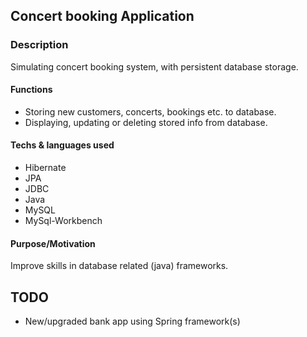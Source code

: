 ## Concert booking Application

### Description
Simulating concert booking system, with persistent database storage.

#### Functions 
- Storing new customers, concerts, bookings etc. to database.
- Displaying, updating or deleting stored info from database. 

#### Techs & languages used
- Hibernate
- JPA
- JDBC
- Java
- MySQL 
- MySql-Workbench

#### Purpose/Motivation 
Improve skills in database related (java) frameworks. 

## TODO
- New/upgraded bank app using Spring framework(s)


